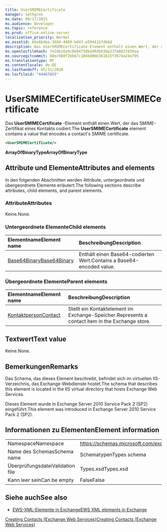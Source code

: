 ```yaml
---
title: UserSMIMECertificate
manager: sethgros
ms.date: 09/17/2015
ms.audience: Developer
ms.topic: reference
ms.prod: office-online-server
localization_priority: Normal
ms.assetid: 66e6b4ba-368d-4469-bd47-e59441b7d64d
description: Das UserSMIMECertificate-Element enthält einen Wert, der das SMIME-Zertifikat eines Kontakts codiert.
ms.openlocfilehash: 7e2dbc6a9c8b04758ba99db036e237d8837850aa
ms.sourcegitcommit: 88ec988f2bb67c1866d06b361615f3674a24e795
ms.translationtype: MT
ms.contentlocale: de-DE
ms.lasthandoff: 05/31/2020
ms.locfileid: "44467655"
---
```

# <a name="usersmimecertificate"></a><span data-ttu-id="b8d13-103">UserSMIMECertificate</span><span class="sxs-lookup"><span data-stu-id="b8d13-103">UserSMIMECertificate</span></span>

<span data-ttu-id="b8d13-104">Das **UserSMIMECertificate** -Element enthält einen Wert, der das SMIME-Zertifikat eines Kontakts codiert.</span><span class="sxs-lookup"><span data-stu-id="b8d13-104">The **UserSMIMECertificate** element contains a value that encodes a contact's SMIME certificate.</span></span> 
  
```XML
<UserSMIMECertificate/>
```

 <span data-ttu-id="b8d13-105">**ArrayOfBinaryType**</span><span class="sxs-lookup"><span data-stu-id="b8d13-105">**ArrayOfBinaryType**</span></span>
## <a name="attributes-and-elements"></a><span data-ttu-id="b8d13-106">Attribute und Elemente</span><span class="sxs-lookup"><span data-stu-id="b8d13-106">Attributes and elements</span></span>

<span data-ttu-id="b8d13-107">In den folgenden Abschnitten werden Attribute, untergeordnete und übergeordnete Elemente erläutert.</span><span class="sxs-lookup"><span data-stu-id="b8d13-107">The following sections describe attributes, child elements, and parent elements.</span></span>
  
### <a name="attributes"></a><span data-ttu-id="b8d13-108">Attribute</span><span class="sxs-lookup"><span data-stu-id="b8d13-108">Attributes</span></span>

<span data-ttu-id="b8d13-109">Keine.</span><span class="sxs-lookup"><span data-stu-id="b8d13-109">None.</span></span>
  
### <a name="child-elements"></a><span data-ttu-id="b8d13-110">Untergeordnete Elemente</span><span class="sxs-lookup"><span data-stu-id="b8d13-110">Child elements</span></span>

|<span data-ttu-id="b8d13-111">**Elementname**</span><span class="sxs-lookup"><span data-stu-id="b8d13-111">**Element name**</span></span>|<span data-ttu-id="b8d13-112">**Beschreibung**</span><span class="sxs-lookup"><span data-stu-id="b8d13-112">**Description**</span></span>|
|:-----|:-----|
|[<span data-ttu-id="b8d13-113">Base64Binary</span><span class="sxs-lookup"><span data-stu-id="b8d13-113">Base64Binary</span></span>](base64binary.md) <br/> |<span data-ttu-id="b8d13-114">Enthält einen Base64-codierten Wert.</span><span class="sxs-lookup"><span data-stu-id="b8d13-114">Contains a Base64-encoded value.</span></span>  <br/> |
   
### <a name="parent-elements"></a><span data-ttu-id="b8d13-115">Übergeordnete Elemente</span><span class="sxs-lookup"><span data-stu-id="b8d13-115">Parent elements</span></span>

|<span data-ttu-id="b8d13-116">**Elementname**</span><span class="sxs-lookup"><span data-stu-id="b8d13-116">**Element name**</span></span>|<span data-ttu-id="b8d13-117">**Beschreibung**</span><span class="sxs-lookup"><span data-stu-id="b8d13-117">**Description**</span></span>|
|:-----|:-----|
|[<span data-ttu-id="b8d13-118">Kontaktperson</span><span class="sxs-lookup"><span data-stu-id="b8d13-118">Contact</span></span>](contact.md) <br/> |<span data-ttu-id="b8d13-119">Stellt ein Kontaktelement im Exchange-Speicher.</span><span class="sxs-lookup"><span data-stu-id="b8d13-119">Represents a contact item in the Exchange store.</span></span>  <br/> |
   
## <a name="text-value"></a><span data-ttu-id="b8d13-120">Textwert</span><span class="sxs-lookup"><span data-stu-id="b8d13-120">Text value</span></span>

<span data-ttu-id="b8d13-121">Keine.</span><span class="sxs-lookup"><span data-stu-id="b8d13-121">None.</span></span>
  
## <a name="remarks"></a><span data-ttu-id="b8d13-122">Bemerkungen</span><span class="sxs-lookup"><span data-stu-id="b8d13-122">Remarks</span></span>

<span data-ttu-id="b8d13-123">Das Schema, das dieses Element beschreibt, befindet sich im virtuellen IIS-Verzeichnis, das Exchange-Webdienste hostet.</span><span class="sxs-lookup"><span data-stu-id="b8d13-123">The schema that describes this element is located in the IIS virtual directory that hosts Exchange Web Services.</span></span>
  
<span data-ttu-id="b8d13-124">Dieses Element wurde in Exchange Server 2010 Service Pack 2 (SP2) eingeführt.</span><span class="sxs-lookup"><span data-stu-id="b8d13-124">This element was introduced in Exchange Server 2010 Service Pack 2 (SP2).</span></span>
  
## <a name="element-information"></a><span data-ttu-id="b8d13-125">Informationen zu Elementen</span><span class="sxs-lookup"><span data-stu-id="b8d13-125">Element information</span></span>

|||
|:-----|:-----|
|<span data-ttu-id="b8d13-126">Namespace</span><span class="sxs-lookup"><span data-stu-id="b8d13-126">Namespace</span></span>  <br/> |https://schemas.microsoft.com/exchange/services/2006/types  <br/> |
|<span data-ttu-id="b8d13-127">Name des Schemas</span><span class="sxs-lookup"><span data-stu-id="b8d13-127">Schema name</span></span>  <br/> |<span data-ttu-id="b8d13-128">Schematypen</span><span class="sxs-lookup"><span data-stu-id="b8d13-128">Types schema</span></span>  <br/> |
|<span data-ttu-id="b8d13-129">Überprüfungsdatei</span><span class="sxs-lookup"><span data-stu-id="b8d13-129">Validation file</span></span>  <br/> |<span data-ttu-id="b8d13-130">Types.xsd</span><span class="sxs-lookup"><span data-stu-id="b8d13-130">Types.xsd</span></span>  <br/> |
|<span data-ttu-id="b8d13-131">Kann leer sein</span><span class="sxs-lookup"><span data-stu-id="b8d13-131">Can be empty</span></span>  <br/> |<span data-ttu-id="b8d13-132">False</span><span class="sxs-lookup"><span data-stu-id="b8d13-132">False</span></span>  <br/> |
   
## <a name="see-also"></a><span data-ttu-id="b8d13-133">Siehe auch</span><span class="sxs-lookup"><span data-stu-id="b8d13-133">See also</span></span>



- [<span data-ttu-id="b8d13-134">EWS-XML-Elemente in Exchange</span><span class="sxs-lookup"><span data-stu-id="b8d13-134">EWS XML elements in Exchange</span></span>](ews-xml-elements-in-exchange.md)


[<span data-ttu-id="b8d13-135">Creating Contacts (Exchange Web Services)</span><span class="sxs-lookup"><span data-stu-id="b8d13-135">Creating Contacts (Exchange Web Services)</span></span>](https://msdn.microsoft.com/library/4845917e-70d1-481c-bbd7-011ec6571789%28Office.15%29.aspx)

